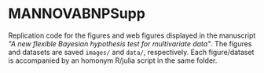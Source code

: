 # MANNOVABNPSupp

Replication code for the figures and web figures displayed in the manuscript *"A new flexible Bayesian hypothesis test for multivariate data"*. The figures and datasets are saved `images/` and `data/`, respectively. Each figure/dataset is accompanied by an homonym R/julia script in the same folder.